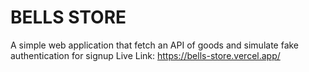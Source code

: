 # BELLS STORE
A simple web application that fetch an API of goods and simulate fake authentication for signup
Live Link: https://bells-store.vercel.app/

